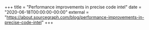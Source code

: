 +++
title = "Performance improvements in precise code intel"
date = "2020-06-18T00:00:00-00:00"
external = "https://about.sourcegraph.com/blog/performance-improvements-in-precise-code-intel"
+++
